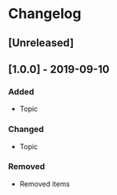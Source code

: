 # Changelog

## [Unreleased]

## [1.0.0] - 2019-09-10
### Added
- Topic

### Changed
- Topic

### Removed
- Removed items